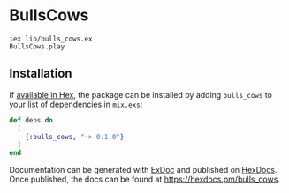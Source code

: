 # BullsCows


```
iex lib/bulls_cows.ex
BullsCows.play
```




## Installation

If [available in Hex](https://hex.pm/docs/publish), the package can be installed
by adding `bulls_cows` to your list of dependencies in `mix.exs`:

```elixir
def deps do
  [
    {:bulls_cows, "~> 0.1.0"}
  ]
end
```

Documentation can be generated with [ExDoc](https://github.com/elixir-lang/ex_doc)
and published on [HexDocs](https://hexdocs.pm). Once published, the docs can
be found at <https://hexdocs.pm/bulls_cows>.

